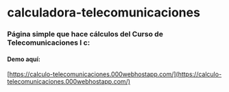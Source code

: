 # calculadora-telecomunicaciones
### Página simple que hace cálculos del Curso de Telecomunicaciones I c:
#### Demo aquí: 
[https://calculo-telecomunicaciones.000webhostapp.com/](https://calculo-telecomunicaciones.000webhostapp.com/)
